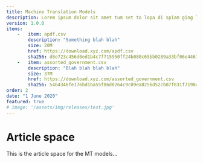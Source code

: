 ```yaml
---
title: Machine Translation Models
description: Lorem ipsum dolor sit amet tum set to lopa di spiam ging ldfei erfe dolor, coler eawd wdcsdkigmrkl do l esawe vrgs wcscddvf
version: 1.0.0
items:
    -   item: apdf.csv
        description: "Something blah blah"
        size: 20M
        href: https://download.xyz.com/apdf.csv
        sha256: d8e723c456d0ed1b4c7f715950ff24b080c65bb0289a33bf06e446781b83e1e7
    -   item: assorted_government.csv
        description: "Blah blah blah blah"
        size: 37M
        href: https://download.xyz.com/assorted_government.csv
        sha256: 5464346fe176bd1ba55f86d0264c9c89ea8256d52cb07f831f719847a8607b34
order: 2
date: "1 June 2020"
featured: true
# image: '/assets/img/releases/test.jpg'
---
```

# Article space

This is the article space for the MT models...